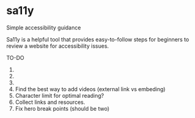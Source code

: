 # sa11y

Simple accessibility guidance

Sa11y is a helpful tool that provides easy-to-follow steps for beginners to review a website for accessibility issues.

TO-DO

1.
2.
3.
4. Find the best way to add videos (external link vs embeding)
5. Character limit for optimal reading?
6. Collect links and resources.
7. Fix hero break points (should be two)
